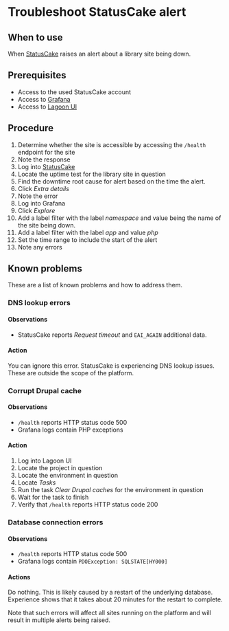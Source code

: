 # Troubleshoot StatusCake alert

## When to use

When [StatusCake](https://www.statuscake.com/) raises an alert about a library
site being down.

## Prerequisites

- Access to the used StatusCake account
- Access to [Grafana](../platform-environments.md)
- Access to [Lagoon UI](../platform-environments.md)

## Procedure

1. Determine whether the site is accessible by accessing the `/health` endpoint
   for the site
2. Note the response
3. Log into [StatusCake](https://www.statuscake.com/)
4. Locate the uptime test for the library site in question
5. Find the downtime root cause for alert based on the time the alert.
6. Click *Extra details*
7. Note the error
8. Log into Grafana
9. Click *Explore*
10. Add a label filter with the label *namespace* and value being the name of
    the site being down.
11. Add a label filter with the label *app* and value *php*
12. Set the time range to include the start of the alert
13. Note any errors

## Known problems

These are a list of known problems and how to address them.

### DNS lookup errors

#### Observations

- StatusCake reports *Request timeout* and `EAI_AGAIN` additional data.

#### Action

You can ignore this error. StatusCake is experiencing DNS lookup issues. These
are outside the scope of the platform.

### Corrupt Drupal cache

#### Observations

- `/health` reports HTTP status code 500
- Grafana logs contain PHP exceptions

#### Action

1. Log into Lagoon UI
2. Locate the project in question
3. Locate the environment in question
4. Locate *Tasks*
5. Run the task *Clear Drupal caches* for the environment in question
6. Wait for the task to finish
7. Verify that `/health` reports HTTP status code 200

### Database connection errors

#### Observations

- `/health` reports HTTP status code 500
- Grafana logs contain `PDOException: SQLSTATE[HY000]`

#### Actions

Do nothing. This is likely caused by a restart of the underlying database.
Experience shows that it takes about 20 minutes for the restart to complete.

Note that such errors will affect all sites running on the platform and will
result in multiple alerts being raised.
